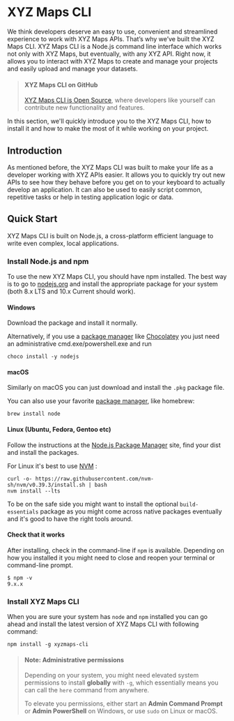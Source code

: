 # XYZ Maps CLI

We think developers deserve an easy to use, convenient and streamlined experience to work with XYZ Maps APIs. That’s why we’ve built the XYZ Maps CLI. XYZ Maps CLI is a Node.js command line interface which works not only with XYZ Maps, but eventually, with any XYZ API. Right now, it allows you to interact with XYZ Maps to create and manage your projects and easily upload and manage your datasets.

> #### XYZ Maps CLI on GitHub
>
>[XYZ Maps CLI is Open Source](https://github.com/xyzmaps/xyz-cli), where developers like yourself can contribute new functionality and features.

In this section, we'll quickly introduce you to the XYZ Maps CLI, how to install it and how to make the
most of it while working on your project. 

## Introduction

As mentioned before, the XYZ Maps CLI was built to make your life as a developer working with XYZ APIs
easier. It allows you to quickly try out new APIs to see how they behave before you get on to your
keyboard to actually develop an application. It can also be used to easily script common, repetitive
tasks or help in testing application logic or data.

## Quick Start

XYZ Maps CLI is built on Node.js, a cross-platform efficient language to write even complex, local applications.

### Install Node.js and npm

To use the new XYZ Maps CLI, you should have npm installed. The best way is to go to
[nodejs.org](https://nodejs.org/en/download/) and install the appropriate package for your
system (both 8.x LTS and 10.x Current should work).

#### Windows

Download the package and install it normally.

Alternatively, if you use a [package manager](https://nodejs.org/en/download/package-manager/#windows) like [Chocolatey](https://chocolatey.org/)
you just need an administrative cmd.exe/powershell.exe and run

    choco install -y nodejs

#### macOS

Similarly on macOS you can just download and install the `.pkg` package file.

You can also use your favorite [package manager](https://nodejs.org/en/download/package-manager/#macos), like homebrew:

    brew install node

#### Linux (Ubuntu, Fedora, Gentoo etc)

Follow the instructions at the [Node.js Package Manager](https://nodejs.org/en/download/package-manager/) site, find your dist and install the packages.

For Linux it's best to use [NVM](https://github.com/nvm-sh/nvm)
:

    curl -o- https://raw.githubusercontent.com/nvm-sh/nvm/v0.39.3/install.sh | bash
    nvm install --lts

To be on the safe side you might want to install the optional `build-essentials` package as you might come across
native packages eventually and it's good to have the right tools around.

#### Check that it works

After installing, check in the command-line if `npm` is available. Depending on how you installed it you might need to close and reopen your terminal or command-line prompt.

    $ npm -v
    9.x.x

### Install XYZ Maps CLI

When you are sure your system has `node` and `npm` installed you can go ahead and install the latest
version of XYZ Maps CLI with following command:

    npm install -g xyzmaps-cli

> #### Note: Administrative permissions
>
> Depending on your system, you might need elevated system permissions to install **globally** with `-g`,
    which essentially means you can call the `here` command from anywhere.
>
> To elevate you permissions, either start an **Admin Command Prompt** or **Admin PowerShell** on Windows,
    or use `sudo` on Linux or macOS.

